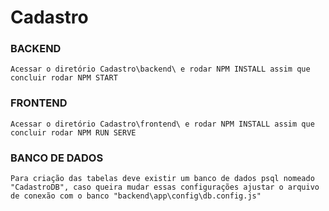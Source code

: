 # Cadastro

### BACKEND
```
Acessar o diretório Cadastro\backend\ e rodar NPM INSTALL assim que concluir rodar NPM START
```

### FRONTEND
```
Acessar o diretório Cadastro\frontend\ e rodar NPM INSTALL assim que concluir rodar NPM RUN SERVE
```

### BANCO DE DADOS
```
Para criação das tabelas deve existir um banco de dados psql nomeado "CadastroDB", caso queira mudar essas configurações ajustar o arquivo de conexão com o banco "backend\app\config\db.config.js"
```